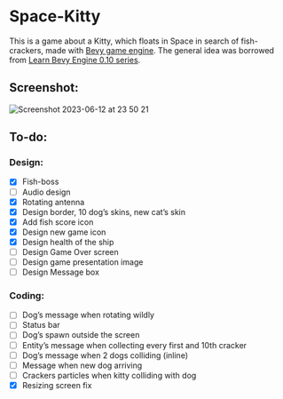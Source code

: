 # Space-Kitty

This is a game about a Kitty, which floats in Space in search of fish-crackers, made with [Bevy game engine](https://github.com/bevyengine/bevy).
The general idea was borrowed from [Learn Bevy Engine 0.10 series](https://www.youtube.com/playlist?list=PLVnntJRoP85JHGX7rGDu6LaF3fmDDbqyd).

## Screenshot:
![Screenshot 2023-06-12 at 23 50 21](https://github.com/ghashy/Space-Kitty/assets/109857267/db89aa10-a0ef-459a-9c5e-61163d1541d1)

## To-do:

### Design:
- [x] Fish-boss
- [ ] Audio design
- [x] Rotating antenna
- [x] Design border, 10 dog’s skins, new cat’s skin
- [x] Add fish score icon
- [x] Design new game icon
- [x] Design health of the ship
- [ ] Design Game Over screen
- [ ] Design game presentation image
- [ ] Design Message box

### Coding:
- [ ] Dog’s message when rotating wildly
- [ ] Status bar
- [ ] Dog’s spawn outside the screen
- [ ] Entity’s message when collecting every first and 10th cracker
- [ ] Dog’s message when 2 dogs colliding (inline)
- [ ] Message when new dog arriving
- [ ] Crackers particles when kitty colliding with dog
- [x] Resizing screen fix
